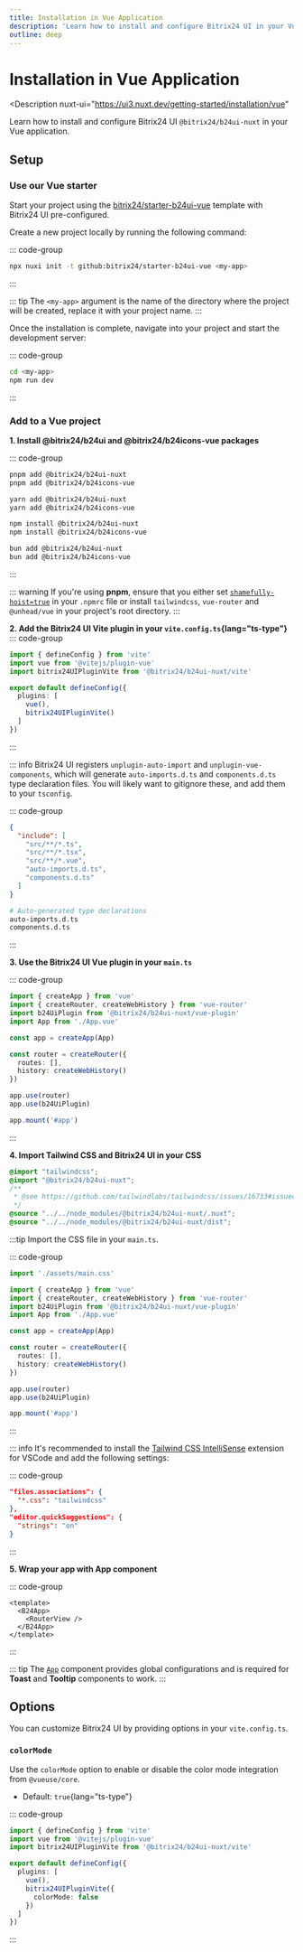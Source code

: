 ```yaml
---
title: Installation in Vue Application
description: 'Learn how to install and configure Bitrix24 UI in your Vue application.'
outline: deep
---
```

# Installation in Vue Application

<Description
  nuxt-ui="https://ui3.nuxt.dev/getting-started/installation/vue"
>
  Learn how to install and configure Bitrix24 UI `@bitrix24/b24ui-nuxt` in your Vue application.
</Description>

## Setup

### Use our Vue starter

Start your project using the [bitrix24/starter-b24ui-vue](https://github.com/bitrix24/starter-b24ui-vue) template with Bitrix24 UI pre-configured.

Create a new project locally by running the following command:

::: code-group
```bash [Terminal]
npx nuxi init -t github:bitrix24/starter-b24ui-vue <my-app>
```
:::

::: tip
The `<my-app>` argument is the name of the directory where the project will be created, replace it with your project name.
:::

Once the installation is complete, navigate into your project and start the development server:

::: code-group
```bash [Terminal]
cd <my-app>
npm run dev
```
:::

### Add to a Vue project

**1. Install @bitrix24/b24ui and @bitrix24/b24icons-vue packages**

::: code-group

```bash [pnpm]
pnpm add @bitrix24/b24ui-nuxt
pnpm add @bitrix24/b24icons-vue
```

```bash [yarn]
yarn add @bitrix24/b24ui-nuxt
yarn add @bitrix24/b24icons-vue
```

```bash [npm]
npm install @bitrix24/b24ui-nuxt
npm install @bitrix24/b24icons-vue
```

```bash [bun]
bun add @bitrix24/b24ui-nuxt
bun add @bitrix24/b24icons-vue
```

:::

::: warning
If you're using **pnpm**, ensure that you either set [`shamefully-hoist=true`](https://pnpm.io/npmrc#shamefully-hoist) in your `.npmrc` file or install `tailwindcss`, `vue-router` and `@unhead/vue` in your project's root directory.
:::

**2. Add the Bitrix24 UI Vite plugin in your `vite.config.ts`{lang="ts-type"}**
::: code-group
```ts [vite.config.ts]{3,8}
import { defineConfig } from 'vite'
import vue from '@vitejs/plugin-vue'
import bitrix24UIPluginVite from '@bitrix24/b24ui-nuxt/vite'

export default defineConfig({
  plugins: [
    vue(),
    bitrix24UIPluginVite()
  ]
})
```
:::

::: info
Bitrix24 UI registers `unplugin-auto-import` and `unplugin-vue-components`, which will generate `auto-imports.d.ts` and `components.d.ts` type declaration files. You will likely want to gitignore these, and add them to your `tsconfig`.

::: code-group
```json [tsconfig.app.json]{6-7}
{
  "include": [
    "src/**/*.ts",
    "src/**/*.tsx",
    "src/**/*.vue",
    "auto-imports.d.ts",
    "components.d.ts"
  ]
}
```

```bash [.gitignore]
# Auto-generated type declarations
auto-imports.d.ts
components.d.ts
```

:::

**3. Use the Bitrix24 UI Vue plugin in your `main.ts`**

::: code-group
```ts [main.ts]{3,14}
import { createApp } from 'vue'
import { createRouter, createWebHistory } from 'vue-router'
import b24UiPlugin from '@bitrix24/b24ui-nuxt/vue-plugin'
import App from './App.vue'

const app = createApp(App)

const router = createRouter({
  routes: [],
  history: createWebHistory()
})

app.use(router)
app.use(b24UiPlugin)

app.mount('#app')
```
:::

**4. Import Tailwind CSS and Bitrix24 UI in your CSS**

```css [assets/main.css]
@import "tailwindcss";
@import "@bitrix24/b24ui-nuxt";
/**
 * @see https://github.com/tailwindlabs/tailwindcss/issues/16733#issuecomment-2676450404
 */
@source "../../node_modules/@bitrix24/b24ui-nuxt/.nuxt";
@source "../../node_modules/@bitrix24/b24ui-nuxt/dist";
```

:::tip
Import the CSS file in your `main.ts`.

::: code-group
```ts [main.ts]{1}
import './assets/main.css'

import { createApp } from 'vue'
import { createRouter, createWebHistory } from 'vue-router'
import b24UiPlugin from '@bitrix24/b24ui-nuxt/vue-plugin'
import App from './App.vue'

const app = createApp(App)

const router = createRouter({
  routes: [],
  history: createWebHistory()
})

app.use(router)
app.use(b24UiPlugin)

app.mount('#app')
```
:::

::: info
It's recommended to install the [Tailwind CSS IntelliSense](https://marketplace.visualstudio.com/items?itemName=bradlc.vscode-tailwindcss) extension for VSCode and add the following settings:

::: code-group
```json [.vscode/settings.json]
"files.associations": {
  "*.css": "tailwindcss"
},
"editor.quickSuggestions": {
  "strings": "on"
}
```

:::

**5. Wrap your app with App component**

::: code-group
```vue [App.vue]
<template>
  <B24App>
    <RouterView />
  </B24App>
</template>
```
:::

::: tip
The [`App`](/components/app) component provides global configurations and is required for **Toast** and **Tooltip** components to work.
:::

## Options

You can customize Bitrix24 UI by providing options in your `vite.config.ts`.

### `colorMode`

Use the `colorMode` option to enable or disable the color mode integration from `@vueuse/core`.

- Default: `true`{lang="ts-type"}

::: code-group
```ts [vite.config.ts]
import { defineConfig } from 'vite'
import vue from '@vitejs/plugin-vue'
import bitrix24UIPluginVite from '@bitrix24/b24ui-nuxt/vite'

export default defineConfig({
  plugins: [
    vue(),
    bitrix24UIPluginVite({
      colorMode: false
    })
  ]
})
```
:::
